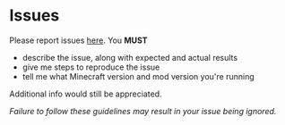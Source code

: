 # Issues
Please report issues [here](https://github.com/Blackop778/MineCalc/issues).
You **MUST** 
* describe the issue, along with expected and actual results
* give me steps to reproduce the issue
* tell me what Minecraft version and mod version you're running

Additional info would still be appreciated. 

*Failure to follow these guidelines may result in your issue being ignored.*
